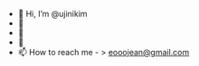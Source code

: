 - 👋 Hi, I’m @ujinikim
- 👀
- 🌱
- 💞️ 
- 📫 How to reach me - > eooojean@gmail.com

<!---
ujinikim/ujinikim is a ✨ special ✨ repository because its `README.md` (this file) appears on your GitHub profile.
You can click the Preview link to take a look at your changes.
--->
